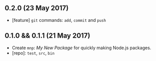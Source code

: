 ## 0.2.0 (23 May 2017)

- [feature] `git` commands: `add`, `commit` and `push` 

## 0.1.0 && 0.1.1 (21 May 2017)

- Create `mnp`: _My New Package_ for quickly making Node.js packages.
- [repo]: `test`, `src`, `bin`
